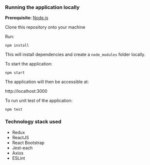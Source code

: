 ### Running the application locally

**Prerequisite:** [Node.js](https://nodejs.org/en/)

Clone this repository onto your machine

Run:

```
npm install
```

This will install dependencies and create a `node_modules` folder locally.

To start the application:

```
npm start
```

The application will then be accessible at:

http://localhost:3000

To run unit test of the application:
```
npm test
```
### Technology stack used
* Redux
* ReactJS
* React Bootstrap
* Jest-each
* Axios
* ESLint
